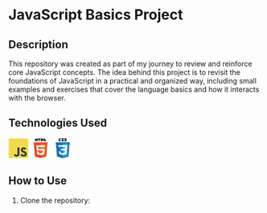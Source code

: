 # JavaScript Basics Project

## Description

This repository was created as part of my journey to review and reinforce core JavaScript concepts. The idea behind this project is to revisit the foundations of JavaScript in a practical and organized way, including small examples and exercises that cover the language basics and how it interacts with the browser.

## Technologies Used

<p>
  <img src="https://raw.githubusercontent.com/devicons/devicon/master/icons/javascript/javascript-original.svg" alt="JavaScript" width="40" height="40"/>
  <img src="https://raw.githubusercontent.com/devicons/devicon/master/icons/html5/html5-original-wordmark.svg" alt="HTML5" width="40" height="40"/>
  <img src="https://raw.githubusercontent.com/devicons/devicon/master/icons/css3/css3-original-wordmark.svg" alt="CSS3" width="40" height="40"/>
</p>

## How to Use

1. Clone the repository:
   ```bash https://github.com/Caioluizdasilva/JavaScript.git
